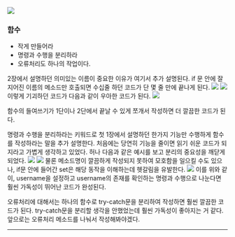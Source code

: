 ![](https://velog.velcdn.com/images/codegod/post/fa7ece74-ef13-4c7a-9c3d-0d032750ec37/image.png)

### 함수

- 작게 만들어라
- 명령과 수행을 분리하라
- 오류처리도 하나의 작업이다.

2장에서 설명하던 의미있는 이름이 중요한 이유가 여기서 추가 설명된다. if 문 안에 잘지어진 이름의 메소드만 호출되면 수십줄 하던 코드가 단 몇 줄 만에 끝나게 된다.
![](https://velog.velcdn.com/images/codegod/post/a3d59d4f-8b17-4167-a44c-9cb0e41ddbcd/image.png)
![](https://velog.velcdn.com/images/codegod/post/2ac4eb76-4c1c-4913-912d-8611f0347c64/image.png)
이렇게 기괴하던 코드가 다음과 같이 우아한 코드가 된다.
![](https://velog.velcdn.com/images/codegod/post/1385a47a-3735-40a1-9ab6-47142f91030a/image.png)

함수의 들여쓰기가 1단이나 2단에서 끝날 수 있게 쪼개서 작성하면 더 깔끔한 코드가 된다.

명령과 수행을 분리하라는 키워드로 첫 1장에서 설명하던 한가지 기능만 수행하게 함수를 작성하라는 말을 추가 설명한다. 처음에는 당연히 기능을 줄이면 읽기 쉬운 코드가 되지라고 가볍게 생각하고 있었다. 허나 다음과 같은 예시를 보고 분리의 중요성을 깨닫게 되었다.
![](https://velog.velcdn.com/images/codegod/post/01eb9d32-7968-42d7-b7b2-ebf7b0e384b7/image.png)
![](https://velog.velcdn.com/images/codegod/post/fff17433-c20e-45f9-8c00-3416e4abb96f/image.png)
물론 메소드명이 깔끔하게 작성되지 못하여 모호함을 일으킬 수도 있으나, if문 안에 들어간 set은 해당 동작을 이해하는데 헷갈림을 유발한다. ![](https://velog.velcdn.com/images/codegod/post/2f0b1f49-9670-4447-906f-0ec89a6af326/image.png)
이를 위와 같이, username을 설정하고 username의 존재를 확인하는 명령과 수행으로 나눈다면 훨씬 가독성이 뛰어난 코드가 완성된다.

오류처리에 대해서는 하나의 함수로 try-catch문을 분리하여 작성하면 훨씬 깔끔한 코드가 된다. try-catch문을 분리할 생각을 안했었는데 훨씬 가독성이 좋아지는 거 같다. 앞으로는 오류처리 메소드를 나눠서 작성해봐야겠다.

<hr/>